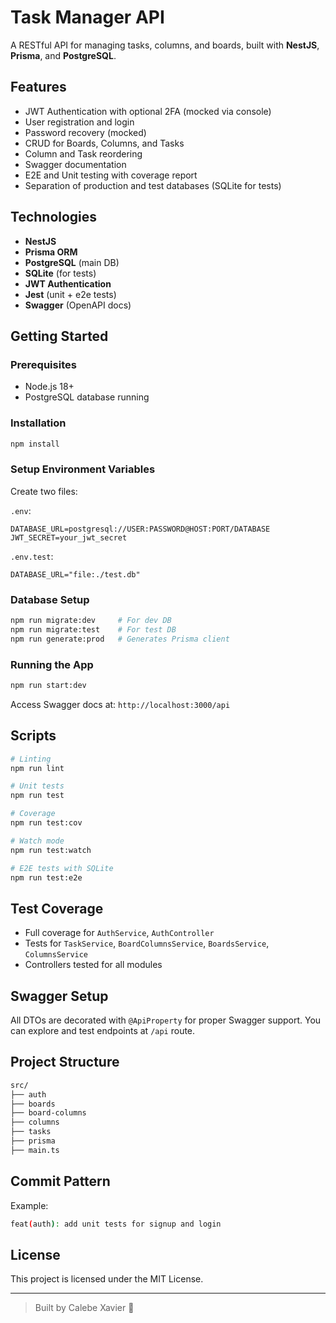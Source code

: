 # Task Manager API

A RESTful API for managing tasks, columns, and boards, built with **NestJS**, **Prisma**, and **PostgreSQL**.

## Features

- JWT Authentication with optional 2FA (mocked via console)
- User registration and login
- Password recovery (mocked)
- CRUD for Boards, Columns, and Tasks
- Column and Task reordering
- Swagger documentation
- E2E and Unit testing with coverage report
- Separation of production and test databases (SQLite for tests)

## Technologies

- **NestJS**
- **Prisma ORM**
- **PostgreSQL** (main DB)
- **SQLite** (for tests)
- **JWT Authentication**
- **Jest** (unit + e2e tests)
- **Swagger** (OpenAPI docs)

## Getting Started

### Prerequisites

- Node.js 18+
- PostgreSQL database running

### Installation

```bash
npm install
```

### Setup Environment Variables

Create two files:

`.env`:
```env
DATABASE_URL=postgresql://USER:PASSWORD@HOST:PORT/DATABASE
JWT_SECRET=your_jwt_secret
```

`.env.test`:
```env
DATABASE_URL="file:./test.db"
```

### Database Setup

```bash
npm run migrate:dev     # For dev DB
npm run migrate:test    # For test DB
npm run generate:prod   # Generates Prisma client
```

### Running the App

```bash
npm run start:dev
```

Access Swagger docs at: `http://localhost:3000/api`

## Scripts

```bash
# Linting
npm run lint

# Unit tests
npm run test

# Coverage
npm run test:cov

# Watch mode
npm run test:watch

# E2E tests with SQLite
npm run test:e2e
```

## Test Coverage

- Full coverage for `AuthService`, `AuthController`
- Tests for `TaskService`, `BoardColumnsService`, `BoardsService`, `ColumnsService`
- Controllers tested for all modules

## Swagger Setup

All DTOs are decorated with `@ApiProperty` for proper Swagger support. You can explore and test endpoints at `/api` route.

## Project Structure

```bash
src/
├── auth
├── boards
├── board-columns
├── columns
├── tasks
├── prisma
├── main.ts
```

## Commit Pattern

Example:
```bash
feat(auth): add unit tests for signup and login
```

## License

This project is licensed under the MIT License.

---

> Built by Calebe Xavier 🚀
